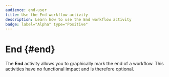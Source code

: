 ```yaml
---
audience: end-user
title: Use the End workflow activity
description: Learn how to use the End workflow activity
badge: label="Alpha" type="Positive"
---
```


# End {#end}

The **End** activity allows you to graphically mark the end of a workflow. This activities have no functional impact and is therefore optional.
